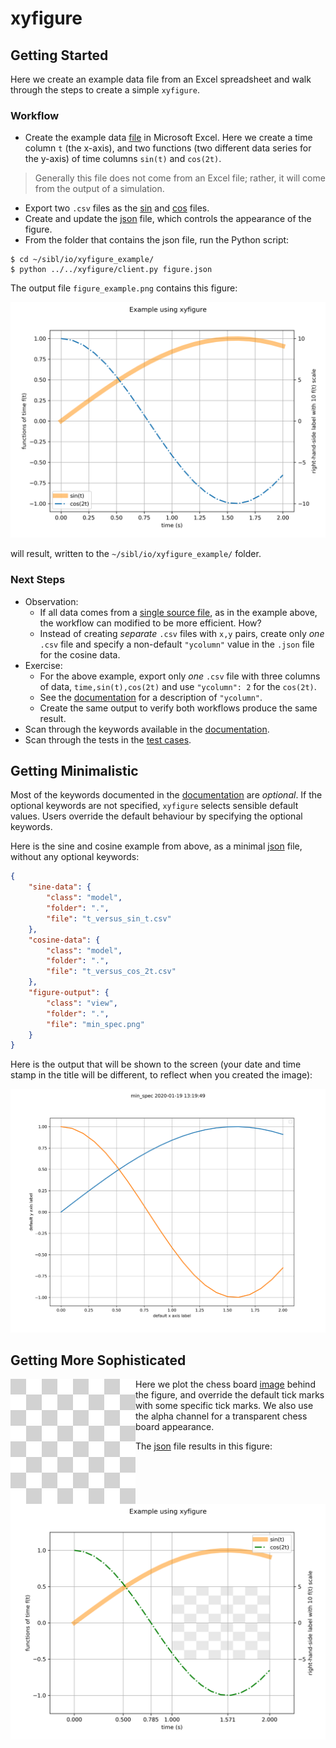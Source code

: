 # xyfigure

## Getting Started

Here we create an example data file from an Excel spreadsheet and walk through the steps to create a simple `xyfigure`.

### Workflow

* Create the example data [file](../io/xyfigure_example/t_versus_f_source.xlsx) in Microsoft Excel.  Here we create a time column `t` (the x-axis), and two functions (two different data series for the y-axis) of time columns `sin(t)` and `cos(2t)`.  

> Generally this file does not come from an Excel file; rather, it will come from the output of a simulation.
* Export two `.csv` files as the [sin](../io/xyfigure_example/t_versus_sin_t.csv) and [cos](../io/xyfigure_example/t_versus_cos_2t.csv) files.  
* Create and update the [json](../io/xyfigure_example/figure.json) file, which controls the appearance of the figure.
* From the folder that contains the json file, run the Python script:

```console
$ cd ~/sibl/io/xyfigure_example/
$ python ../../xyfigure/client.py figure.json
```

The output file `figure_example.png` contains this figure:

![figure_example](../io/xyfigure_example/figure_example.png)

will result, written to the `~/sibl/io/xyfigure_example/` folder.

### Next Steps

* Observation:
  * If all data comes from a [single source file](../io/xyfigure_example/t_versus_f_source.xlsx), as in the example above, the workflow can modified to be more efficient.  How?
  * Instead of creating *separate* `.csv` files with `x,y` pairs, create only *one* `.csv` file and specify a non-default `"ycolumn"` value in the `.json` file for the cosine data.
* Exercise: 
  * For the above example, export only *one* `.csv` file with three columns of data, `time,sin(t),cos(2t)` and use `"ycolumn": 2` for the `cos(2t)`.  
  * See the [documentation](documentation.md) for a description of `"ycolumn"`.  
  * Create the same output to verify both workflows produce the same result.
* Scan through the keywords available in the [documentation](documentation.md).
* Scan through the tests in the [test cases](test/README.md).

## Getting Minimalistic

Most of the keywords documented in the [documentation](documentation.md) are *optional*.  If the optional keywords are not specified, `xyfigure` selects sensible default values.  Users override the default behaviour by specifying the optional keywords.  

Here is the sine and cosine example from above, as a minimal [json](../io/xyfigure_example/min_spec.json) file, without any optional keywords:

```json
{
    "sine-data": {
        "class": "model",
        "folder": ".",
        "file": "t_versus_sin_t.csv"
    },
    "cosine-data": {
        "class": "model",
        "folder": ".",
        "file": "t_versus_cos_2t.csv"
    },
    "figure-output": {
        "class": "view",
        "folder": ".",
        "file": "min_spec.png"
    }
}
```

Here is the output that will be shown to the screen (your date and time stamp in the title will be different, to reflect when you created the image):

![min_spec](../io/xyfigure_example/min_spec.png)

## Getting More Sophisticated

Here we plot the chess board [image](../io/xyfigure_example/chess_800_800_px.png) <img align="left" width="200" height="200" src="../io/xyfigure_example/chess_800_800_px.png"> behind the figure, and override the default tick marks with some specific tick marks.  We also use the alpha channel for a transparent chess board appearance.

The [json](../io/xyfigure_example/figure_with_background.json) file results in this figure:

![figure_example](../io/xyfigure_example/figure_with_background.png)
